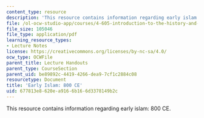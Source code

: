 ```yaml
---
content_type: resource
description: 'This resource contains information regarding early islam: 800 CE.'
file: /ol-ocw-studio-app/courses/4-605-introduction-to-the-history-and-theory-of-architecture-spring-2012/677813e8620ea9166b166d3378149b2c_MIT4_605S12_lec17.pdf
file_size: 105046
file_type: application/pdf
learning_resource_types:
- Lecture Notes
license: https://creativecommons.org/licenses/by-nc-sa/4.0/
ocw_type: OCWFile
parent_title: Lecture Handouts
parent_type: CourseSection
parent_uid: be89892c-4419-4266-dea9-7cf1c2884c08
resourcetype: Document
title: 'Early Islam: 800 CE'
uid: 677813e8-620e-a916-6b16-6d3378149b2c
---
```

This resource contains information regarding early islam: 800 CE.